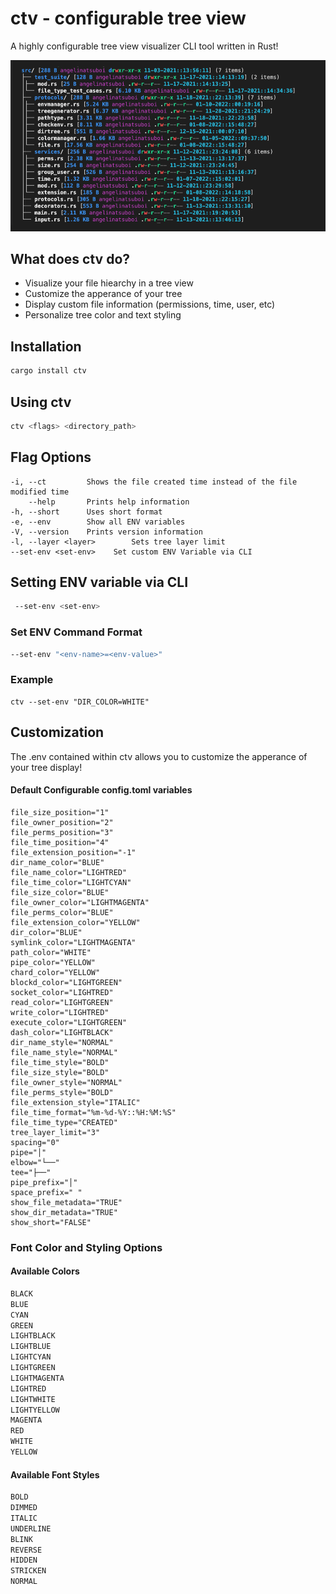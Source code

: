 # ctv - configurable tree view

A highly configurable tree view visualizer CLI tool written in Rust!

<img src="./media/ctv_preview.png" width="750" title="CTV Preview Image">


## What does ctv do?

- Visualize your file hiearchy in a tree view
- Customize the apperance of your tree
- Display custom file information (permissions, time, user, etc)
- Personalize tree color and text styling

## Installation
``` bash
cargo install ctv
```

## Using ctv
``` bash
ctv <flags> <directory_path>
```
## Flag Options
    -i, --ct         Shows the file created time instead of the file modified time
        --help       Prints help information
    -h, --short      Uses short format
    -e, --env        Show all ENV variables
    -V, --version    Prints version information
    -l, --layer <layer>        Sets tree layer limit
    --set-env <set-env>    Set custom ENV Variable via CLI

## Setting ENV variable via CLI
```bash
 --set-env <set-env> 
```
### Set ENV Command Format
```bash
--set-env "<env-name>=<env-value>"
```

### Example
```
ctv --set-env "DIR_COLOR=WHITE"
```

## Customization
The .env contained within ctv allows you to customize the apperance of your tree display!

#### Default Configurable config.toml variables
```
file_size_position="1"
file_owner_position="2"
file_perms_position="3"
file_time_position="4"
file_extension_position="-1"
dir_name_color="BLUE"
file_name_color="LIGHTRED"
file_time_color="LIGHTCYAN"
file_size_color="BLUE"
file_owner_color="LIGHTMAGENTA"
file_perms_color="BLUE"
file_extension_color="YELLOW"
dir_color="BLUE"
symlink_color="LIGHTMAGENTA"
path_color="WHITE"
pipe_color="YELLOW"
chard_color="YELLOW"
blockd_color="LIGHTGREEN"
socket_color="LIGHTRED"
read_color="LIGHTGREEN"
write_color="LIGHTRED"
execute_color="LIGHTGREEN"
dash_color="LIGHTBLACK"
dir_name_style="NORMAL"
file_name_style="NORMAL"
file_time_style="BOLD"
file_size_style="BOLD"
file_owner_style="NORMAL"
file_perms_style="BOLD"
file_extension_style="ITALIC"
file_time_format="%m-%d-%Y::%H:%M:%S"
file_time_type="CREATED"
tree_layer_limit="3"
spacing="0"
pipe="│"
elbow="└──"
tee="├──"
pipe_prefix="│"
space_prefix=" "
show_file_metadata="TRUE"
show_dir_metadata="TRUE"
show_short="FALSE"
```

### Font Color and Styling Options

#### Available Colors
```bash
BLACK
BLUE
CYAN
GREEN
LIGHTBLACK
LIGHTBLUE
LIGHTCYAN
LIGHTGREEN
LIGHTMAGENTA
LIGHTRED
LIGHTWHITE
LIGHTYELLOW
MAGENTA
RED
WHITE
YELLOW
```

#### Available Font Styles
```bash
BOLD
DIMMED
ITALIC
UNDERLINE
BLINK
REVERSE
HIDDEN
STRICKEN
NORMAL
```